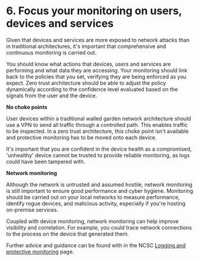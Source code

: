 # 6. Focus your monitoring on users, devices and services

Given that devices and services are more exposed to network attacks than in traditional architectures, it's important that comprehensive and continuous monitoring is carried out.

You should know what actions that devices, users and services are performing and what data they are accessing. Your monitoring should link back to the policies that you set, verifying they are being enforced as you expect. Zero trust architecture should be able to adjust the policy dynamically according to the confidence level evaluated based on the signals from the user and the device. 

**No choke points**

User devices within a traditional walled garden network architecture should use a VPN to send all traffic through a controlled path. This enables traffic to be inspected. In a zero trust architecture, this choke point isn't available and protective monitoring has to be moved onto each device.

It's important that you are confident in the device health as a compromised, 'unhealthy' device cannot be trusted to provide reliable monitoring, as logs could have been tampered with.

**Network monitoring**

Although the network is untrusted and assumed hostile, network monitoring is still important to ensure good performance and cyber hygiene. Monitoring should be carried out on your local networks to measure performance, identify rogue devices, and malicious activity, especially if you're hosting on-premise services.

Coupled with device monitoring, network monitoring can help improve visibility and correlation. For example, you could trace network connections to the process on the device that generated them.

Further advice and guidance can be found with in the NCSC [Logging and protective monitoring](https://www.ncsc.gov.uk/collection/mobile-device-guidance/logging-and-protective-monitoring) page.
